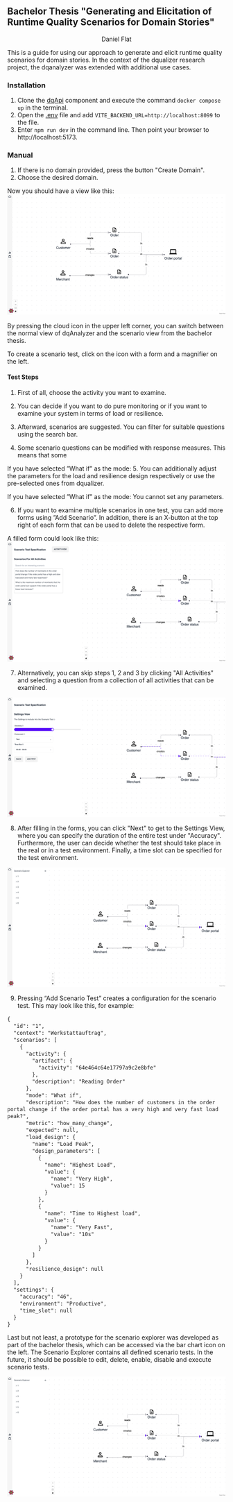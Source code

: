 ## Bachelor Thesis "Generating and Elicitation of Runtime Quality Scenarios for Domain Stories"
<p style="text-align: center;">Daniel Flat </p>

This is a guide for using our approach to generate and elicit runtime quality scenarios for domain stories. In the context of the dqualizer research project, the dqanalyzer was extended with additional use cases.

### Installation
1. Clone the [dqApi](https://github.com/dqualizer/dqApi) component and execute the command `docker compose up` in the terminal.
2. Open the [.env](.env) file and add `VITE_BACKEND_URL=http://localhost:8099` to the file.
3. Enter `npm run dev` in the command line. Then point your browser to http://localhost:5173.

### Manual
1. If there is no domain provided, press the button "Create Domain".
2. Choose the desired domain.

Now you should have a view like this:
![README_Img_1.png](rsc%2FREADME_Img_1.png)

By pressing the cloud icon in the upper left corner, you can switch between the normal view of dqAnalyzer and the scenario view from the bachelor thesis.

To create a scenario test, click on the icon with a form and a magnifier on the left.

#### Test Steps

1. First of all, choose the activity you want to examine.
2. You can decide if you want to do pure monitoring or if you want to examine your system in terms of load or resilience.
3. Afterward, scenarios are suggested. You can filter for suitable questions using the search bar.

4. Some scenario questions can be modified with response measures. This means that some

If you have selected ”What if” as the mode:
5. You can additionally adjust the parameters for the load and resilience design respectively or use the pre-selected ones from dqualizer.

If you have selected ”What if” as the mode: You cannot set any parameters.

6. If you want to examine multiple scenarios in one test, you can add more forms using ”Add Scenario”. In addition, there is an X-button at the top right of each form that can be used to delete the respective form.

A filled form could look like this:
![README_Img_3.png](rsc%2FREADME_Img_3.png)

7. Alternatively, you can skip steps 1, 2 and 3 by clicking "All Activities" and selecting a question from a collection of all activities that can be examined.

![README_Img_4.png](rsc%2FREADME_Img_4.png)

8. After filling in the forms, you can click "Next" to get to the Settings View, where you can specify the duration of the entire test under "Accuracy". Furthermore, the user can decide whether the test should take place in the real or in a test environment. Finally, a time slot can be specified for the test environment.

![README_Img_5.png](rsc%2FREADME_Img_5.png)

9. Pressing “Add Scenario Test” creates a configuration for the scenario test. This may look like this, for example:

```
{
  "id": "1",
  "context": "Werkstattauftrag",
  "scenarios": [
    {
      "activity": {
        "artifact": {
          "activity": "64e464c64e17797a9c2e8bfe"
        },
        "description": "Reading Order"
      },
      "mode": "What if",
      "description": "How does the number of customers in the order portal change if the order portal has a very high and very fast load peak?",
      "metric": "how_many_change",
      "expected": null,
      "load_design": {
        "name": "Load Peak",
        "design_parameters": [
          {
            "name": "Highest Load",
            "value": {
              "name": "Very High",
              "value": 15
            }
          },
          {
            "name": "Time to Highest load",
            "value": {
              "name": "Very Fast",
              "value": "10s"
            }
          }
        ]
      },
      "resilience_design": null
    }
  ],
  "settings": {
    "accuracy": "46",
    "environment": "Productive",
    "time_slot": null
  }
}
```

Last but not least, a prototype for the scenario explorer was developed as part of the bachelor thesis, which can be accessed via the bar chart icon on the left. The Scenario Explorer contains all defined scenario tests. In the future, it should be possible to edit, delete, enable, disable and execute scenario tests.

![README_Img_5.png](rsc%2FREADME_Img_5.png)

